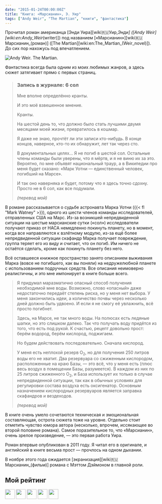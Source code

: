 ```yaml
---
date: "2015-01-24T00:00:00Z"
title: "Книга: «Марсианин», Э. Уир"
tags: ["Andy Weir", "The Martian", "книги", "фантастика"]
---
```


Прочитал роман американца [Энди Уира][wiki:ru:Уир,_Энди] ([Andy Weir][wiki:en:Andy_Weir_(writer)]) под названием [«Марсианин»][wiki:ru:Марсианин_(роман)] ([The Martian][wiki:en:The_Martian_(Weir_novel)]). До сих пор нахожусь под впечатлением.

![](img:1.bp.blogspot.com/-SZSg3tj1IWs/VMN-PONnroI/AAAAAAAAgxc/0hKQQu6lvRg/s1600/andy-weir-the-martian.picasaweb.jpg:a "Andy Weir. The Martian.")

Фантастика всегда была одним из моих любимых жанров, а здесь сюжет затягивает прямо с первых страниц.

<!--more-->

>### Запись в журнале: 6 сол
>
> Мне вполне определённо кранты.
>
> И это моё взвешенное мнение.
>
> Кранты.
>
> На шестой день то, что должно было стать лучшими двумя месяцами моей жизни, превратилось в кошмар.
>
> Я даже не знаю, прочтёт ли эти записи кто-нибудь. В конце концов, наверное, кто-то их обнаружит, лет так через сто.
>
> В документальных целях… Я не погиб в шестой сол. Остальные члены команды были уверены, что я мёртв, и я не виню их за это. Вероятно, по мне объявят национальный траур, а в Википедии про меня будет сказано: «Марк Уотни — единственный человек, погибший на Марсе».
>
> И так оно наверняка и будет, потому что я здесь точно сдохну. Просто не в 6 сол, как все подумали.
>
> *(перевод мой)*

В романе рассказывается о судьбе астронавта Марка Уотни ({{< fl "Mark Watney" >}}), одного из шести членов команды исследователей, отправленных США на Марс. Из-за возникшей непредвиденной ситуации на шестые марсианские сутки («сол») исследователи получают приказ от НАСА немедленно покинуть планету, но в момент, когда все направляются к взлётному модулю, из-за ещё более непредвиденной ситуации скафандр Марка получает повреждение, группа теряет его из виду и считает, что он погиб. Им ничего не остаётся сделать, кроме как покинуть планету без него.

Всё оставшееся книжное пространство занято описанием выживания Марка (вовсе не погибшего, как вы поняли) на недружелюбной планете с использованием подручных средств. Все описания неимоверно реалистичны, и это мне импонирует в книге больше всего.

> Я придумал маразматично опасный способ получения необходимой мне воды. Возможно, слово «опасный» даже недостаточно передаёт степень риска, но у меня нет выбора. У меня закончились идеи, а количество почвы через несколько дней должно быть удвоено. И если я не смогу её увлажнить, всё просто погибнет.
>
> Здесь, на Марсе, не так много воды. На полюсах есть ледяные шапки, но это слишком далеко. Так что получать воду придётся из того, что есть под рукой. К счастью, рецепт довольно прост: берём водород, берём кислород, поджигаем.
>
> Но будем действовать последовательно. Сначала кислород.
>
> У меня есть неплохой резерв O<sub>2</sub>, но для получения 250 литров воды его не хватит. Два резервуара со сжиженным кислородом, расположенные на краю Базы, — это всё, что у меня есть (плюс весь воздух в помещении Базы, разумеется). В каждом из них по 25 литров сжиженного O<sub>2</sub>, и База использует их только в случае непредвиденной ситуации, так как в обычных условиях для регулировки состава воздуха есть оксигенатор. Основным назначением кислородных резервуаров является заправка скафандров и вездеходов.
>
> *(перевод мой)*

В книге очень умело сочетаются техническая и эмоциональная составляющая, острота сюжета тоже на уровне. Отдельно стоит отметить чувство юмора автора (несколько, впрочем, иссякающее во второй половине романа). Самое поразительное то, что «Марсианин», очень зрелое произведение, — это первая работа Уира.

Роман впервые опубликован в 2011 году. Я читал его в оригинале, и английский в книге весьма прост — прочлось на одном дыхании.

В ноябре этого года ожидается [экранизация][wiki:ru:Марсианин_(фильм)] романа с Мэттом Дэймоном в главной роли.

## Мой рейтинг
<img src="/images/icons32/grey-star-filled.png" width="32" height="32">
<img src="/images/icons32/grey-star-filled.png" width="32" height="32">
<img src="/images/icons32/grey-star-filled.png" width="32" height="32">
<img src="/images/icons32/grey-star-filled.png" width="32" height="32">
<img src="/images/icons32/grey-star-filled.png" width="32" height="32">
